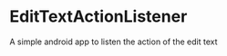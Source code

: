EditTextActionListener
======================

A simple android app to listen the action of the edit text
